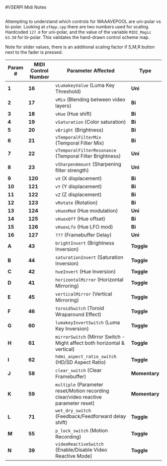 #VSERPI Midi Notes

##
Attempting to understand which controls for WAAAVEPOOL are uni-polar vs bi-polar. Looking at `ofApp.cpp` there are two numbers used for scaling. Hardcoded `127.0` for uni-polar, and the value of the variable `MIDI_Magic 63.50` for bi-polar. This validates the hand-drawn control scheme map.  

Note for slider values, there is an additional scaling factor if S,M,R button next to the fader is pressed.


| **Param #** | **MIDI Control Number** | **Parameter Affected**         | **Type** |
|------------|-------------------------|--------------------------------|-----------|
| **1**  | **16**  | `vLumakeyValue` (Luma Key Threshold) | **Uni** |
| **2**  | **17**  | `vMix` (Blending between video layers) | **Bi** |
| **3**  | **18**  | `vHue` (Hue shift) | **Bi** |
| **4**  | **19**  | `vSaturation` (Color saturation) | **Bi** |
| **5**  | **20**  | `vBright` (Brightness) | **Bi** |
| **6**  | **21**  | `vTemporalFilterMix` (Temporal Filter Mix) | **Bi** |
| **7**  | **22**  | `vTemporalFilterResonance` (Temporal Filter Brightness) | **Uni** |
| **8**  | **23**  | `vSharpenAmount` (Sharpening filter strength) | **Uni** |
| **9**  | **120** | `vX` (X displacement) | **Bi** |
| **10** | **121** | `vY` (Y displacement) | **Bi** |
| **11** | **122** | `vZ` (Z displacement) | **Bi** |
| **12** | **123** | `vRotate` (Rotation) | **Bi** |
| **13** | **124** | `vHuexMod` (Hue modulation) | **Uni** |
| **14** | **125** | `vHuexOff` (Hue offset) | **Bi** |
| **15** | **126** | `vHuexLfo` (Hue LFO mod) | **Bi** |
| **16** | **127** | `???` (Framebuffer Delay) | **Uni** |
| **A**  | **43**  | `brightInvert` (Brightness Inversion) | **Toggle** |
| **B**  | **44**  | `saturationInvert` (Saturation Inversion) | **Toggle** |
| **C**  | **42**  | `hueInvert` (Hue Inversion) | **Toggle** |
| **D**  | **41**  | `horizontalMirror` (Horizontal Mirroring) | **Toggle** |
| **E**  | **45**  | `verticalMirror` (Vertical Mirroring) | **Toggle** |
| **F**  | **46**  | `toroidSwitch` (Toroid Wraparound Effect) | **Toggle** |
| **G**  | **60**  | `lumakeyInvertSwitch` (Luma Key Inversion) | **Toggle** |
| **H**  | **61**  | `mirrorSwitch` (Mirror Switch - Might affect both horizontal & vertical) | **Toggle** |
| **I**  | **62**  | `hdmi_aspect_ratio_switch` (HD/SD Aspect Ratio) | **Toggle** |
| **J**  | **58**  | `clear_switch` (Clear Framebuffer) | **Momentary** |
| **K**  | **59**  | `multiple` (Parameter reset/Motion recording clear/video reactive parameter reset) | **Momentary** |
| **L**  | **71**  | `wet_dry_switch` (Feedback/Feedforward delay shift) | **Toggle** |
| **M**  | **55**  | `p_lock_switch` (Motion Recording) | **Toggle** |
| **N**  | **39**  | `videoReactiveSwitch` (Enable/Disable Video Reactive Mode) | **Toggle** |





